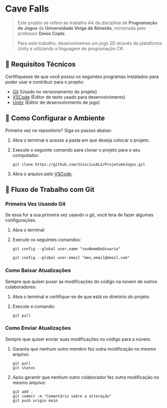 # Cave Falls

> Este projeto se refere ao trabalho A4 da disciplina de **Programação de Jogos** da **Universidade Veiga de Almeida**, ministrada pelo professor **Denis Cople**.
>
> Para este trabalho, desenvolvemos um jogo 2D através da plataforma Unity e utilizando a linguagem de programação C#.

## 🔧 Requisítos Técnicos

Certifiquesse de que você possui os seguintes programas instalados para poder usar e contribuir para o projeto:

* [Git](https://git-scm.com/downloads) (Usado no versionamento do projeto)
* [VSCode](https://code.visualstudio.com/) (Editor de texto usado para desenvolvimento)
* [Unity](https://unity.com/) (Editor de desenvolvimento de jogo)

## 🚀 Como Configurar o Ambiente

Primeira vez no repositório? Siga os passos abaixo:

1. Abra o terminal e acesse a pasta em que deseja colocar o projeto.
2. Execute o seguinte comando para clonar o projeto para o seu computador:

    ``` terminal
    git clone https://github.com/ViniciusALS/ProjetoA4Jogos.git
    ```

3. Abra o arquivo pelo [VSCode](https://code.visualstudio.com/).

## 🔄 Fluxo de Trabalho com Git

### Primeira Vez Usando Git

Se essa for a sua primeira vez usando o git, você tera de fazer algumas configurações.

1. Abra o terminal
2. Execute os seguintes comandos:

    ``` terminal
    git config --global user.name "seuNomeDeUsuario"
    ```

    ``` terminal
    git config --global user.email "meu_email@email.com"
    ```

### Como Baixar Atualizações

Sempre que quiser puxar as modificações do código na núvem de outros colaboradores:

1. Abra o terminal e certifique-se de que está no diretório do projeto.
2. Execute o comando:

    ``` terminal
    git pull
    ```

### Como Enviar Atualizações

Sempre que quiser enviar suas modificações no código para a núvem.

1. Garanta que nenhum outro membro fez outra modificação no mesmo arquivo:

    ``` terminal
    git pull
    git status  
    ```

2. Após garantir que nenhum outro colaborador fez outra modificação no mesmo arquivo:

    ``` terminal
    git add .
    git commit -m "Comentário sobre a alteração"
    git push origin main
    ```
